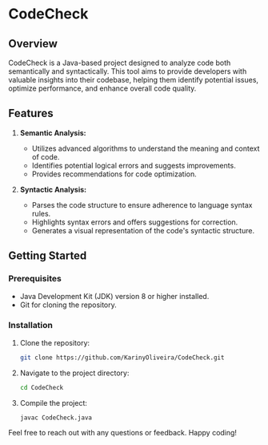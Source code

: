 # CodeCheck

## Overview

CodeCheck is a Java-based project designed to analyze code both semantically and syntactically. This tool aims to provide developers with valuable insights into their codebase, helping them identify potential issues, optimize performance, and enhance overall code quality.

## Features

1. **Semantic Analysis:**
   - Utilizes advanced algorithms to understand the meaning and context of code.
   - Identifies potential logical errors and suggests improvements.
   - Provides recommendations for code optimization.

2. **Syntactic Analysis:**
   - Parses the code structure to ensure adherence to language syntax rules.
   - Highlights syntax errors and offers suggestions for correction.
   - Generates a visual representation of the code's syntactic structure.

## Getting Started

### Prerequisites

- Java Development Kit (JDK) version 8 or higher installed.
- Git for cloning the repository.

### Installation

1. Clone the repository:

   ```bash
   git clone https://github.com/KarinyOliveira/CodeCheck.git
   ```

2. Navigate to the project directory:

   ```bash
   cd CodeCheck
   ```

3. Compile the project:

   ```bash
   javac CodeCheck.java
   ```

Feel free to reach out with any questions or feedback. Happy coding!
